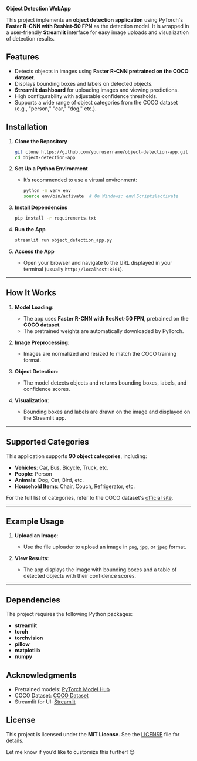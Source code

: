 **Object Detection WebApp**

This project implements an **object detection application** using PyTorch's **Faster R-CNN with ResNet-50 FPN** as the detection model. It is wrapped in a user-friendly **Streamlit** interface for easy image uploads and visualization of detection results.

## Features  
- Detects objects in images using **Faster R-CNN pretrained on the COCO dataset**.  
- Displays bounding boxes and labels on detected objects.  
- **Streamlit dashboard** for uploading images and viewing predictions.  
- High configurability with adjustable confidence thresholds.  
- Supports a wide range of object categories from the COCO dataset (e.g., "person," "car," "dog," etc.).  


## Installation  

1. **Clone the Repository**  
   ```bash
   git clone https://github.com/yourusername/object-detection-app.git
   cd object-detection-app
   ```

2. **Set Up a Python Environment**  
   - It’s recommended to use a virtual environment:
     ```bash
     python -m venv env
     source env/bin/activate  # On Windows: env\Scripts\activate
     ```

3. **Install Dependencies**  
   ```bash
   pip install -r requirements.txt
   ```

4. **Run the App**  
   ```bash
   streamlit run object_detection_app.py
   ```

5. **Access the App**  
   - Open your browser and navigate to the URL displayed in your terminal (usually `http://localhost:8501`).

---

## How It Works  

1. **Model Loading**:  
   - The app uses **Faster R-CNN with ResNet-50 FPN**, pretrained on the **COCO dataset**.  
   - The pretrained weights are automatically downloaded by PyTorch.  

2. **Image Preprocessing**:  
   - Images are normalized and resized to match the COCO training format.  

3. **Object Detection**:  
   - The model detects objects and returns bounding boxes, labels, and confidence scores.  

4. **Visualization**:  
   - Bounding boxes and labels are drawn on the image and displayed on the Streamlit app.  

---

## Supported Categories  

This application supports **90 object categories**, including:  
- **Vehicles**: Car, Bus, Bicycle, Truck, etc.  
- **People**: Person  
- **Animals**: Dog, Cat, Bird, etc.  
- **Household Items**: Chair, Couch, Refrigerator, etc.  

For the full list of categories, refer to the COCO dataset's [official site](https://cocodataset.org/#home).

---

## Example Usage  

1. **Upload an Image**:  
   - Use the file uploader to upload an image in `png`, `jpg`, or `jpeg` format.  

2. **View Results**:  
   - The app displays the image with bounding boxes and a table of detected objects with their confidence scores.  

---

## Dependencies  

The project requires the following Python packages:  

- **streamlit**  
- **torch**  
- **torchvision**  
- **pillow**  
- **matplotlib**  
- **numpy**  


## Acknowledgments  

- Pretrained models: [PyTorch Model Hub](https://pytorch.org/vision/stable/models.html)  
- COCO Dataset: [COCO Dataset](https://cocodataset.org/)  
- Streamlit for UI: [Streamlit](https://streamlit.io/)  


## License  

This project is licensed under the **MIT License**. See the [LICENSE](LICENSE) file for details.


Let me know if you’d like to customize this further! 😊
